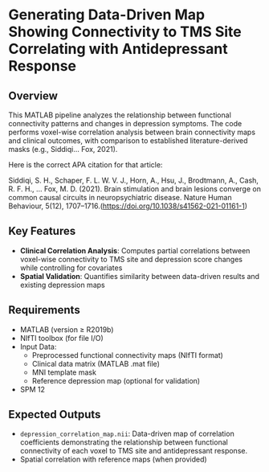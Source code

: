 # Generating Data-Driven Map Showing Connectivity to TMS Site Correlating with Antidepressant Response

## Overview
This MATLAB pipeline analyzes the relationship between functional connectivity patterns and changes in depression symptoms. The code performs voxel-wise correlation analysis between brain connectivity maps and clinical outcomes, with comparison to established literature-derived masks (e.g., Siddiqi... Fox, 2021).

Here is the correct APA citation for that article:

Siddiqi, S. H., Schaper, F. L. W. V. J., Horn, A., Hsu, J., Brodtmann, A., Cash, R. F. H., ... Fox, M. D. (2021). Brain stimulation and brain lesions converge on common causal circuits in neuropsychiatric disease. Nature Human Behaviour, 5(12), 1707–1716.(https://doi.org/10.1038/s41562-021-01161-1)


## Key Features
- **Clinical Correlation Analysis**: Computes partial correlations between voxel-wise connectivity to TMS site and depression score changes while controlling for covariates
- **Spatial Validation**: Quantifies similarity between data-driven results and existing depression maps

## Requirements
- MATLAB (version ≥ R2019b)
- NIfTI toolbox (for file I/O)
- Input Data:
  - Preprocessed functional connectivity maps (NIfTI format)
  - Clinical data matrix (MATLAB .mat file)
  - MNI template mask
  - Reference depression map (optional for validation)
- SPM 12

## Expected Outputs
- `depression_correlation_map.nii`: Data-driven map of correlation coefficients demonstrating the relationship between functional connectivity of each voxel to TMS site and antidepressant response.
- Spatial correlation with reference maps (when provided)
